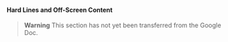 #### Hard Lines and Off-Screen Content

> **Warning**
> This section has not yet been transferred from the Google Doc.
